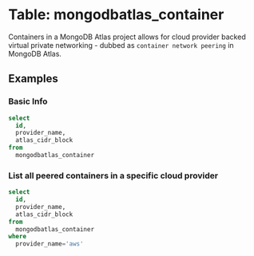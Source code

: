 # Table: mongodbatlas_container

Containers in a MongoDB Atlas project allows for cloud provider backed virtual private networking - dubbed as `container network peering` in MongoDB Atlas.

## Examples

### Basic Info

```sql
select
  id,
  provider_name,
  atlas_cidr_block
from
  mongodbatlas_container
```

### List all peered containers in a specific cloud provider

```sql
select
  id,
  provider_name,
  atlas_cidr_block
from
  mongodbatlas_container
where
  provider_name='aws'
```
